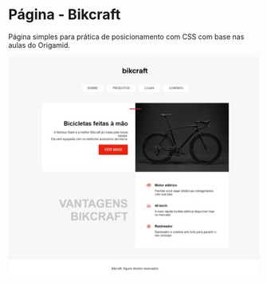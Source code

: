 # Página - Bikcraft

Página simples para prática de posicionamento com CSS com base nas aulas do Origamid.

!["Screenshot da página"](./tela.jpeg)
